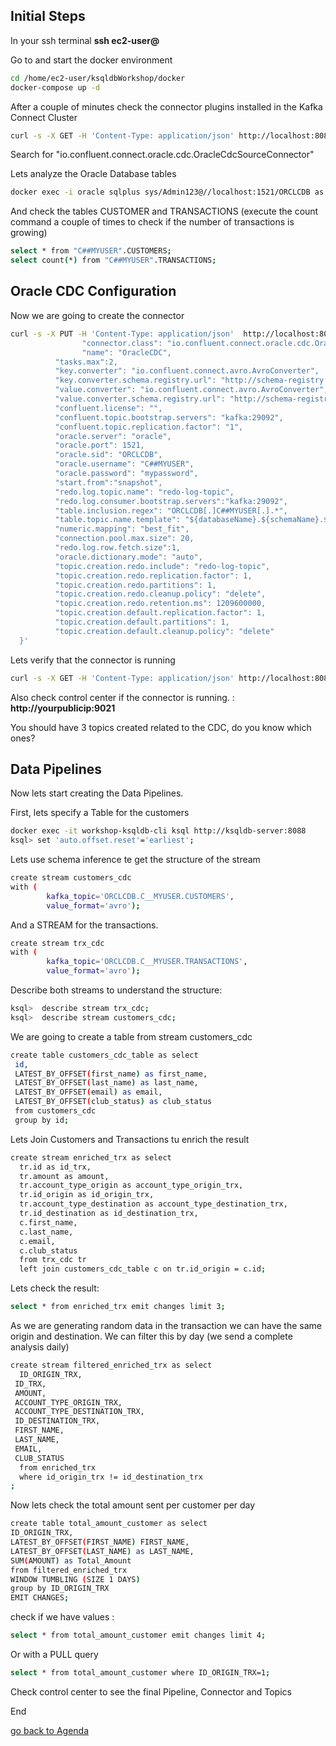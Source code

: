 ## Initial Steps

In your ssh terminal **ssh ec2-user@<PublicIP>**

Go to and start the docker environment
```bash
cd /home/ec2-user/ksqldbWorkshop/docker
docker-compose up -d
```

After a couple of minutes check the connector plugins installed in the Kafka Connect Cluster
```bash
curl -s -X GET -H 'Content-Type: application/json' http://localhost:8083/connector-plugins | jq '.'
```
Search for "io.confluent.connect.oracle.cdc.OracleCdcSourceConnector"

Lets analyze the Oracle Database tables 
```bash
docker exec -i oracle sqlplus sys/Admin123@//localhost:1521/ORCLCDB as sysdba 
```
And check the tables CUSTOMER and TRANSACTIONS (execute the count command a couple of times to check if the number of transactions is growing)
```bash
select * from "C##MYUSER".CUSTOMERS;
select count(*) from "C##MYUSER".TRANSACTIONS;
```

## Oracle CDC Configuration

Now we are going to create the connector

```bash
curl -s -X PUT -H 'Content-Type: application/json'  http://localhost:8083/connectors/OracleCDC/config -d '{      
     			"connector.class": "io.confluent.connect.oracle.cdc.OracleCdcSourceConnector",
     			"name": "OracleCDC",
          "tasks.max":2,
          "key.converter": "io.confluent.connect.avro.AvroConverter",
          "key.converter.schema.registry.url": "http://schema-registry:8081",
          "value.converter": "io.confluent.connect.avro.AvroConverter",
          "value.converter.schema.registry.url": "http://schema-registry:8081",
          "confluent.license": "",
          "confluent.topic.bootstrap.servers": "kafka:29092",
          "confluent.topic.replication.factor": "1",
          "oracle.server": "oracle",
          "oracle.port": 1521,
          "oracle.sid": "ORCLCDB",
          "oracle.username": "C##MYUSER",
          "oracle.password": "mypassword",
          "start.from":"snapshot",
          "redo.log.topic.name": "redo-log-topic",
          "redo.log.consumer.bootstrap.servers":"kafka:29092",
          "table.inclusion.regex": "ORCLCDB[.]C##MYUSER[.].*",
          "table.topic.name.template": "${databaseName}.${schemaName}.${tableName}",
          "numeric.mapping": "best_fit",
          "connection.pool.max.size": 20,
          "redo.log.row.fetch.size":1,
          "oracle.dictionary.mode": "auto",
          "topic.creation.redo.include": "redo-log-topic",
          "topic.creation.redo.replication.factor": 1,
          "topic.creation.redo.partitions": 1,
          "topic.creation.redo.cleanup.policy": "delete",
          "topic.creation.redo.retention.ms": 1209600000,
          "topic.creation.default.replication.factor": 1,
          "topic.creation.default.partitions": 1,
          "topic.creation.default.cleanup.policy": "delete"
  }'
```

Lets verify that the connector is running
```bash
curl -s -X GET -H 'Content-Type: application/json' http://localhost:8083/connectors/OracleCDC/status | jq
```
Also check control center if the connector is running. : **http://yourpublicip:9021**

You should have 3 topics created related to the CDC, do you know which ones?

## Data Pipelines

Now lets start creating the Data Pipelines.

First, lets specify a Table for the customers

```bash
docker exec -it workshop-ksqldb-cli ksql http://ksqldb-server:8088
ksql> set 'auto.offset.reset'='earliest';
```
Lets use schema inference te get the structure of the stream  
```bash
create stream customers_cdc
with ( 
        kafka_topic='ORCLCDB.C__MYUSER.CUSTOMERS', 
        value_format='avro');
```
And a STREAM for the transactions. 
    
```bash
create stream trx_cdc
with ( 
        kafka_topic='ORCLCDB.C__MYUSER.TRANSACTIONS', 
        value_format='avro');
```

Describe both streams to understand the structure:
```bash
ksql>  describe stream trx_cdc;
ksql>  describe stream customers_cdc;
```
We are going to create a table from stream customers_cdc
```bash
create table customers_cdc_table as select
 id,
 LATEST_BY_OFFSET(first_name) as first_name, 
 LATEST_BY_OFFSET(last_name) as last_name, 
 LATEST_BY_OFFSET(email) as email, 
 LATEST_BY_OFFSET(club_status) as club_status
 from customers_cdc
 group by id;

```


Lets Join Customers and Transactions tu enrich the result

```bash
create stream enriched_trx as select 
  tr.id as id_trx,
  tr.amount as amount,
  tr.account_type_origin as account_type_origin_trx, 
  tr.id_origin as id_origin_trx, 
  tr.account_type_destination as account_type_destination_trx,
  tr.id_destination as id_destination_trx,
  c.first_name, 
  c.last_name, 
  c.email, 
  c.club_status 
  from trx_cdc tr 
  left join customers_cdc_table c on tr.id_origin = c.id; 
```
Lets check the result:
```bash
select * from enriched_trx emit changes limit 3;
```

As we are generating random data in the transaction we can have the same origin and destination.
We can filter this by day (we send a complete analysis daily)

```bash
create stream filtered_enriched_trx as select 
  ID_ORIGIN_TRX, 
 ID_TRX, 
 AMOUNT, 
 ACCOUNT_TYPE_ORIGIN_TRX, 
 ACCOUNT_TYPE_DESTINATION_TRX, 
 ID_DESTINATION_TRX,
 FIRST_NAME, 
 LAST_NAME, 
 EMAIL, 
 CLUB_STATUS
  from enriched_trx 
  where id_origin_trx != id_destination_trx
; 

```
Now lets check the total amount sent per customer per day

```bash
create table total_amount_customer as select
ID_ORIGIN_TRX,
LATEST_BY_OFFSET(FIRST_NAME) FIRST_NAME, 
LATEST_BY_OFFSET(LAST_NAME) as LAST_NAME,
SUM(AMOUNT) as Total_Amount
from filtered_enriched_trx
WINDOW TUMBLING (SIZE 1 DAYS)
group by ID_ORIGIN_TRX
EMIT CHANGES;
```
check if we have values :
```bash
select * from total_amount_customer emit changes limit 4;
```
Or with a PULL query
```bash
select * from total_amount_customer where ID_ORIGIN_TRX=1;
```

Check control center to see the final Pipeline, Connector and Topics

End

[go back to Agenda](https://github.com/jr-marquez/Workshop_Confluent/blob/main/README.md#confluent-hands-on-workshop)
